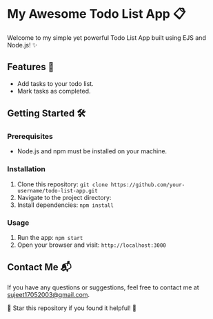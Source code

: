 # My Awesome Todo List App 📋

Welcome to my simple yet powerful Todo List App built using EJS and Node.js! ✨

## Features 🚀

- Add tasks to your todo list.
- Mark tasks as completed.

## Getting Started 🛠️

### Prerequisites

- Node.js and npm must be installed on your machine.

### Installation

1. Clone this repository: `git clone https://github.com/your-username/todo-list-app.git`
2. Navigate to the project directory:
3. Install dependencies: `npm install`

### Usage

1. Run the app: `npm start`
2. Open your browser and visit: `http://localhost:3000`


## Contact Me 📬

If you have any questions or suggestions, feel free to contact me at sujeet17052003@gmail.com.

🌟 Star this repository if you found it helpful! 🌟

